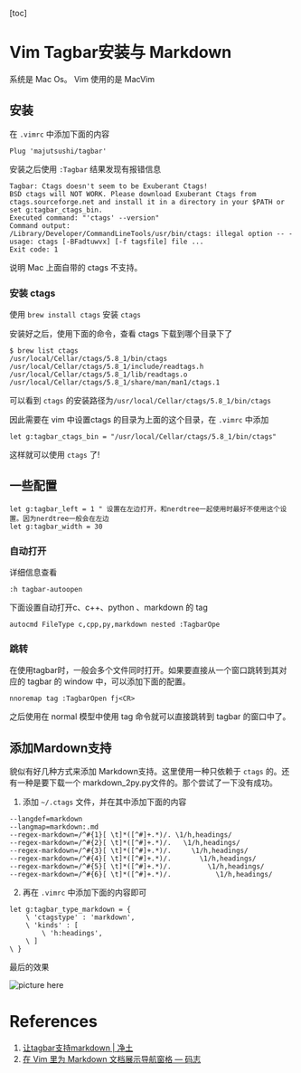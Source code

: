 [toc]

# Vim Tagbar安装与 Markdown

系统是 Mac Os。
Vim 使用的是 MacVim

## 安装

在 `.vimrc` 中添加下面的内容
```
Plug 'majutsushi/tagbar'
``` 

安装之后使用 `:Tagbar` 结果发现有报错信息

```
Tagbar: Ctags doesn't seem to be Exuberant Ctags!
BSD ctags will NOT WORK. Please download Exuberant Ctags from ctags.sourceforge.net and install it in a directory in your $PATH or set g:tagbar_ctags_bin.
Executed command: "'ctags' --version"
Command output:
/Library/Developer/CommandLineTools/usr/bin/ctags: illegal option -- -
usage: ctags [-BFadtuwvx] [-f tagsfile] file ...
Exit code: 1 
```

说明 Mac 上面自带的 ctags 不支持。

### 安装 ctags

使用 `brew install ctags` 安装 `ctags`

安装好之后，使用下面的命令，查看 ctags 下载到哪个目录下了

```
$ brew list ctags
/usr/local/Cellar/ctags/5.8_1/bin/ctags
/usr/local/Cellar/ctags/5.8_1/include/readtags.h
/usr/local/Cellar/ctags/5.8_1/lib/readtags.o
/usr/local/Cellar/ctags/5.8_1/share/man/man1/ctags.1
```

可以看到 `ctags` 的安装路径为`/usr/local/Cellar/ctags/5.8_1/bin/ctags` 

因此需要在 vim 中设置ctags 的目录为上面的这个目录，在   `.vimrc` 中添加

```
let g:tagbar_ctags_bin = "/usr/local/Cellar/ctags/5.8_1/bin/ctags"
```

这样就可以使用 `ctags` 了!

## 一些配置

```
let g:tagbar_left = 1 " 设置在左边打开，和nerdtree一起使用时最好不使用这个设置。因为nerdtree一般会在左边
let g:tagbar_width = 30
```

### 自动打开

详细信息查看
```
:h tagbar-autoopen
```

下面设置自动打开c、c++、python 、markdown 的 tag

```
autocmd FileType c,cpp,py,markdown nested :TagbarOpe
```

### 跳转

在使用tagbar时，一般会多个文件同时打开。如果要直接从一个窗口跳转到其对应的 tagbar 的 window 中，可以添加下面的配置。

```
nnoremap tag :TagbarOpen fj<CR>
```

之后使用在 normal 模型中使用 tag 命令就可以直接跳转到 tagbar 的窗口中了。

## 添加Mardown支持

貌似有好几种方式来添加 Markdown支持。这里使用一种只依赖于 `ctags` 的。还有一种是要下载一个 markdown_2py.py文件的。那个尝试了一下没有成功。

1. 添加 `~/.ctags` 文件，并在其中添加下面的内容


```
--langdef=markdown
--langmap=markdown:.md
--regex-markdown=/^#{1}[ \t]*([^#]+.*)/. \1/h,headings/
--regex-markdown=/^#{2}[ \t]*([^#]+.*)/.   \1/h,headings/
--regex-markdown=/^#{3}[ \t]*([^#]+.*)/.     \1/h,headings/
--regex-markdown=/^#{4}[ \t]*([^#]+.*)/.       \1/h,headings/
--regex-markdown=/^#{5}[ \t]*([^#]+.*)/.         \1/h,headings/
--regex-markdown=/^#{6}[ \t]*([^#]+.*)/.           \1/h,headings/
```

2. 再在 `.vimrc`  中添加下面的内容即可

```
let g:tagbar_type_markdown = {
	\ 'ctagstype' : 'markdown',
	\ 'kinds' : [
		\ 'h:headings',
	\ ]
\ }
```

最后的效果

![picture here](https://gitee.com/EdwardElric_1683260718/picture_bed/raw/master/img/20200425192225.png)

# References
1. [让tagbar支持markdown | 净土](http://howiefh.github.io/2013/05/17/make-tagbar-support-markdown/)
2. [在 Vim 里为 Markdown 文档展示导航窗格 — 码志](https://mazhuang.org/2016/08/03/add-outline-for-markdown-in-vim/)
